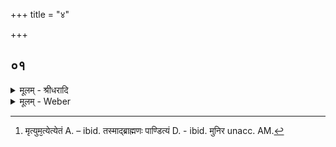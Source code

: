 +++
title = "४"

+++


## ०१
<details><summary>मूलम् - श्रीधरादि</summary>

अ᳘थ हैनङ्कहो᳘डः कौ᳘षीतकेयः᳘ पप्प्रच्छ॥  
या᳘ज्ञवल्क्ये᳘ति होवाच य᳘त्साक्षाद᳘परोक्षाद्ब्र᳘ह्म य᳘ ऽआत्मा᳘ सर्व्वान्तरस्त᳘म्मे व्व्या᳘चक्ष्वे᳘त्येष᳘ त ऽआत्मा᳘ सर्व्वान्तरः᳘ कतमो᳘ याज्ञवल्क्य सर्व्वान्तरो᳘ यो ऽशनाया᳘पिपासे शो᳘कम्मो᳘हञ्जरा᳘म्मृत्युम᳘त्येत्येतम्वै[[!!]] त᳘मात्मा᳘नम्विदित्वा᳘ ब्ब्राह्मणाः᳘ पुत्रैषणा᳘याश्च व्वित्तैषणा᳘याश्च लोकैषणा᳘याश्च व्व्युत्थाया᳘थ भिक्षाच᳘र्य्यञ्चरन्ति या᳘ ह्येव᳘ पुत्रैषणा सा᳘ व्वित्तैषणा या᳘ व्वित्तैषणा सा᳘ लोकैष᳘णोभे᳘ ह्येते ऽए᳘षणे ऽएव भ᳘वतस्त᳘स्मात्पण्डितः पा᳘ण्डित्यन्निर्व्वि᳘द्य बा᳘ल्येन तिष्ठा᳘सेद्बा᳘ल्यञ्च पा᳘ण्डित्यञ्च निर्विद्या᳘थ मुनिरमौन᳘ञ्च मौन᳘ञ्च निर्व्विद्या᳘थ ब्ब्राह्मणः स᳘ ब्ब्राह्मणः के᳘न स्याद्ये᳘न स्यात्ते᳘नेद्दृ᳘श ऽएव᳘ भ᳘वति य᳘ ऽएवम्वे᳘द त᳘तो ह कहो᳘डः कौ᳘षीतकेय ऽउ᳘परराम॥
</details>
<details><summary>मूलम् - Weber</summary>

अ᳘थ हैनं कहो᳘डः कौ᳘षीतकेयः पप्रछ॥  
या᳘ज्ञवल्क्ये᳘ति होवाच य᳘त्साक्षाद᳘परोक्षाद्ब्र᳘ह्म य᳘ आत्मा᳘ सर्वान्तरस्त᳘म् मे व्या᳘चक्ष्वे᳘त्येष᳘ त आत्मा᳘ सर्वान्तरः᳘ कतमो᳘ याज्ञवल्क्य सर्वान्तरोॗ योऽषनाया᳘पिपासे शो᳘कम् मो᳘हं जरा᳘म् मृत्यु᳘मत्ये᳘त्येतं [^wbr_1] वै त᳘मात्मा᳘नं विदित्वा᳘ ब्राह्मणाः᳘ पुत्रैषणा᳘याश्च वित्तैषणा᳘याश्च लोकैषणा᳘याश्च व्युत्थाया᳘थ भिक्षाच᳘र्यं चरन्ति याॗ ह्येव᳘ पुत्रैषणा सा᳘ वित्तैषणा या᳘ वित्तैषणा सा᳘ लोकैषॗणोभेॗ ह्येते ए᳘षणे एव भ᳘वतस्त᳘स्मात्पण्डितः पा᳘ण्डित्यं निर्वि᳘द्य बा᳘ल्येन तिष्ठा᳘सेद्बा᳘ल्यं च पा᳘ण्डित्यं च निर्विद्या᳘थ मुनि᳘रमौनं᳘ च मौनं᳘ च निर्विद्या᳘थ ब्राह्मणः स᳘ ब्राह्मणः के᳘न स्याद्ये᳘न स्यात्ते᳘नेदृ᳘श एव᳘ भवति य᳘ एवं वे᳘द त᳘तो ह कहो᳘डः कौ᳘षीतकेय उ᳘परराम॥  

[^wbr_1]: मृत्युम᳘त्येत्येतं A. – ibid. तस्माद्ब्राह्मणः पाण्डित्यं D. - ibid. मुनिर unacc. AM.
</details>

